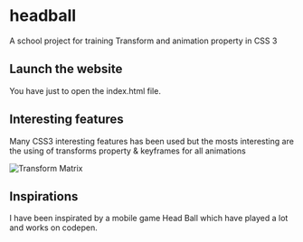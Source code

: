 # headball
A school project for training Transform and animation property in CSS 3 

## Launch the website
You have just to open the index.html file.

## Interesting features
Many CSS3 interesting features has been used but the mosts interesting are the using of transforms property & keyframes for all animations

![Transform Matrix](https://angegoua.github.io/headball/assets/matrix.PNG)

## Inspirations
I have been inspirated by a mobile game Head Ball which have played a lot and works on codepen.
